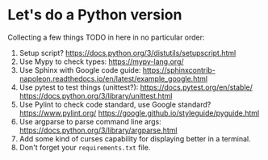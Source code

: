 # Let's do a Python version

Collecting a few things TODO in here in no particular order:
1. Setup script? https://docs.python.org/3/distutils/setupscript.html
1. Use Mypy to check types: https://mypy-lang.org/
1. Use Sphinx with Google code guide: https://sphinxcontrib-napoleon.readthedocs.io/en/latest/example_google.html
1. Use pytest to test things (unittest?): https://docs.pytest.org/en/stable/ https://docs.python.org/3/library/unittest.html
1. Use Pylint to check code standard, use Google standard? https://www.pylint.org/ https://google.github.io/styleguide/pyguide.html
1. Use argparse to parse command line args: https://docs.python.org/3/library/argparse.html
1. Add some kind of curses capability for displaying better in a terminal.
1. Don't forget your `requirements.txt` file.

